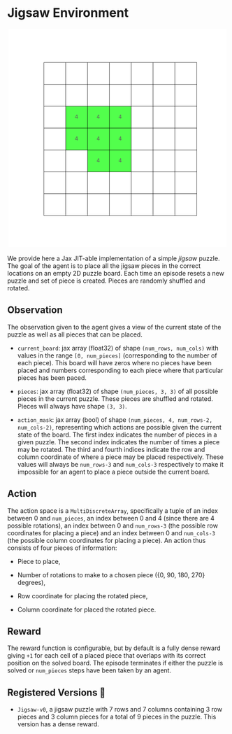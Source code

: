 # Jigsaw Environment

<p align="center">
        <img src="../env_anim/jigsaw.gif" width="500"/>
</p>

We provide here a Jax JIT-able implementation of a simple _jigsaw_ puzzle. The goal of the agent is to place
all the jigsaw pieces in the correct locations on an empty 2D puzzle board. Each time an episode resets a
new puzzle and set of piece is created. Pieces are randomly shuffled and rotated.

## Observation
The observation given to the agent gives a view of the current state of the puzzle as well as
all pieces that can be placed.

- `current_board`: jax array (float32) of shape `(num_rows, num_cols)` with values in the range
    `[0, num_pieces]` (corresponding to the number of each piece). This board will have zeros
    where no pieces have been placed and numbers corresponding to each piece where that particular
    pieces has been paced.

- `pieces`: jax array (float32) of shape `(num_pieces, 3, 3)` of all possible pieces in the
    current puzzle. These pieces are shuffled and rotated. Pieces will always have shape `(3, 3)`.

- `action_mask`: jax array (bool) of shape `(num_pieces, 4, num_rows-2, num_cols-2)`, representing
    which actions are possible given the current state of the board. The first index indicates the
    number of pieces in a given puzzle. The second index indicates the number of times a piece may be rotated.
    The third and fourth indices indicate the row and column coordinate of where a piece may be placed respectively.
    These values will always be `num_rows-3` and `num_cols-3` respectively to make it impossible for an agent to
    place a piece outside the current board.


## Action
The action space is a `MultiDiscreteArray`, specifically a tuple of an index between 0 and `num_pieces`,
an index between 0 and 4 (since there are 4 possible rotations), an index between 0 and `num_rows-3`
(the possible row coordinates for placing a piece) and an index between 0 and `num_cols-3`
(the possible column coordinates for placing a piece). An action thus consists of four pieces of
information:

- Piece to place,

- Number of rotations to make to a chosen piece ({0, 90, 180, 270} degrees),

- Row coordinate for placing the rotated piece,

- Column coordinate for placed the rotated piece.


## Reward
The reward function is configurable, but by default is a fully dense reward giving `+1` for
each cell of a placed piece that overlaps with its correct position on the solved board. The episode
terminates if either the puzzle is solved or `num_pieces` steps have been taken by an agent.


## Registered Versions 📖
- `Jigsaw-v0`, a jigsaw puzzle with 7 rows and 7 columns containing 3 row pieces and 3 column pieces
    for a total of 9 pieces in the puzzle. This version has a dense reward.
